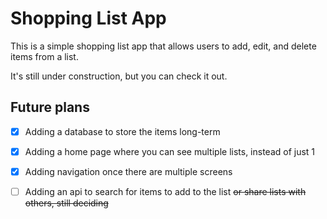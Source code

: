 # Shopping List App

This is a simple shopping list app that allows users to add, edit, and delete items from a list.

It's still under construction, but you can check it out.

## Future plans 

- [x] Adding a database to store the items long-term

- [x] Adding a home page where you can see multiple lists, instead of just 1

- [x] Adding navigation once there are multiple screens

- [ ] Adding an api to search for items to add to the list ~~or share lists with others, still deciding~~